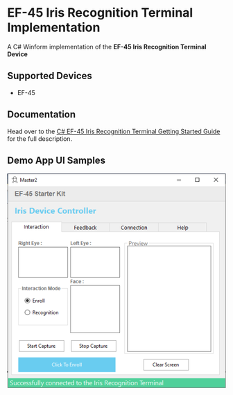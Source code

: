 # EF-45 Iris Recognition Terminal Implementation
A C# Winform implementation of the **EF-45 Iris Recognition Terminal Device**



## Supported Devices

- EF-45



## Documentation

Head over to the [C# EF-45 Iris Recognition Terminal Getting Started Guide](https://www.debuggershub.com/c-sharp-ef-45-iris-recognition-terminal-getting-started-guide/) for the full description.



## Demo App UI Samples



![Demo App Image](/resources/image1.png)

